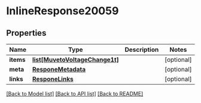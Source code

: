 # InlineResponse20059

## Properties
Name | Type | Description | Notes
------------ | ------------- | ------------- | -------------
**items** | [**list[MuvetoVoltageChange1t]**](MuvetoVoltageChange1t.md) |  | [optional] 
**meta** | [**ResponeMetadata**](ResponeMetadata.md) |  | [optional] 
**links** | [**ResponeLinks**](ResponeLinks.md) |  | [optional] 

[[Back to Model list]](../README.md#documentation-for-models) [[Back to API list]](../README.md#documentation-for-api-endpoints) [[Back to README]](../README.md)


